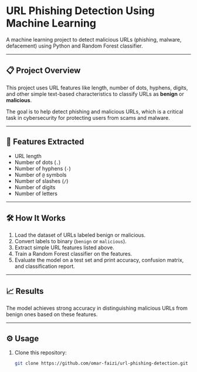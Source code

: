 # URL Phishing Detection Using Machine Learning

A machine learning project to detect malicious URLs (phishing, malware, defacement) using Python and Random Forest classifier.

---

## 📋 Project Overview

This project uses URL features like length, number of dots, hyphens, digits, and other simple text-based characteristics to classify URLs as **benign** or **malicious**.

The goal is to help detect phishing and malicious URLs, which is a critical task in cybersecurity for protecting users from scams and malware.

---

## 🚀 Features Extracted

- URL length  
- Number of dots (`.`)  
- Number of hyphens (`-`)  
- Number of `@` symbols  
- Number of slashes (`/`)  
- Number of digits  
- Number of letters

---

## 🛠️ How It Works

1. Load the dataset of URLs labeled benign or malicious.  
2. Convert labels to binary (`benign` or `malicious`).  
3. Extract simple URL features listed above.  
4. Train a Random Forest classifier on the features.  
5. Evaluate the model on a test set and print accuracy, confusion matrix, and classification report.

---

## 📈 Results

The model achieves strong accuracy in distinguishing malicious URLs from benign ones based on these features.

---

## ⚙️ Usage

1. Clone this repository:  
   ```bash
   git clone https://github.com/omar-faizi/url-phishing-detection.git
